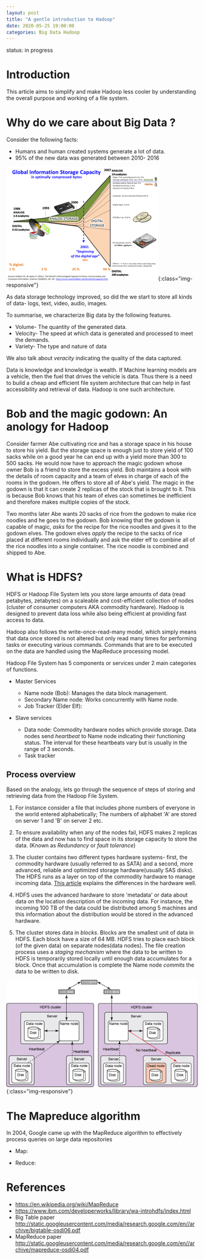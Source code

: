 ```yaml
---
layout: post
title: "A gentle introduction to Hadoop"
date: 2020-05-25 19:00:00
categories: Big Data Hadoop
---
```

status: in progress


Introduction
====================

This article aims to simplify and make Hadoop less cooler by understanding the overall purpose and working of a file system. 

Why do we care about Big Data ?
==========================

Consider the following facts:
* Humans and human created systems generate a lot of data.
* 95% of the new data was generated between 2010- 2016


![Information growth](/assets/Hilbert_InfoGrowth.png){:class="img-responsive"}


As data storage technology improved, so did the we start to store all kinds of data- logs, text, video, audio, images.

To summarise, we characterize Big data by the following features.
* Volume- The quantity of the generated data.
* Velocity- The speed at which data is generated and processed to meet the demands.
* Variety- The type and nature of data

We also talk about _veracity_ indicating the quality of the data captured.

Data is knowledge and knowledge is wealth. If Machine learning models are a vehicle, then the fuel that drives the vehicle is data. Thus there is a need to build a cheap and efficient file system architecture that can help in fast accessibility and retrieval of data. Hadoop is one such architecture.

Bob and the magic godown: An anology for Hadoop
=================
Consider farmer Abe cultivating rice and has a storage space in his house to store his yield. But the storage space is enough just to store yield of 100 sacks while on a good year he can end up with a yield more than 300 to 500 sacks. He would now have to approach the magic godown whose owner Bob is a friend to store the excess yield. Bob maintains a book with the details of room capacity and a team of elves in charge of each of the rooms in the godown. He offers to store all of Abe's yield. The magic in the godown is that it can create 2 replicas of the stock that is brought to it. This is because Bob knows that his team of elves can sometimes be inefficient and therefore makes multiple copies of the stock.

Two months later Abe wants 20 sacks of rice from the godown to make rice noodles and he goes to the godown. Bob knowing that the godown is capable of magic, *asks* for the recipe for the rice noodles and gives it to the godown elves. The godown elves *apply* the recipe to the sacks of rice placed at different rooms individually and ask the elder elf to combine all of the rice noodles into a single container. The rice noodle is combined and shipped to Abe. 


What is HDFS?
==================

HDFS or Hadoop File System lets you store large amounts of data (read petabytes, zetabytes) on a scaleable and cost-efficient collection of nodes (cluster of consumer computers AKA commodity hardware). Hadoop is designed to prevent data loss while also being efficient at providing fast access to data. 

Hadoop also follows the write-once-read-many model, which simply means that data once stored is not altered but only read many times for performing tasks or executing various commands. Commands that are to be executed on the data are handled using the MapReduce processing model.

Hadoop File System has 5 components or services under 2 main categories of functions.
* Master Services
	* Name node (Bob): Manages the data block management.
	* Secondary Name node: Works concurrently with Name node.
	* Job Tracker (Elder Elf): 

* Slave services
	* Data node: Commodity hardware nodes which provide storage. Data nodes send _heartbeat_ to Name node indicating their functioning status. The interval for these heartbeats vary but is usually in the range of 3 seconds.
	* Task tracker

## Process overview
Based on the analogy, lets go through the sequence of steps of storing and retrieving data from the Hadoop File System.

1. For instance consider a file that includes phone numbers of everyone in the world entered alphabetically; The numbers of alphabet 'A' are stored on server 1 and 'B' on server 2 etc.

1. To ensure availability when any of the nodes fail, HDFS makes 2 replicas of the data and now has to find space in its storage capacity to store the data. (Known as _Redundancy_ or _fault tolerance_)

1. The cluster contains two different types hardware systems- first, the commodity hardware (usually referred to as SATA) and a second, more advanced, reliable and optimized storage hardware(usually SAS disks). The HDFS runs as a layer on top of the commodity hardware to manage incoming data. [This article](https://hadoopoopadoop.com/2015/09/22/hadoop-hardware/) explains the differences in the hardware well.

1. HDFS uses the advanced hardware to store 'metadata' or data about data on the location description of the incoming data. For instance, the incoming 100 TB of the data could be distributed among 5 machines and this information about the distribution would be stored in the advanced hardware.

1. The cluster stores data in _blocks_. Blocks are the smallest unit of data in HDFS. Each block have a size of 64 MB. HDFS tries to place each block (of the given data) on separate nodes(data nodes). The file creation process uses a _staging mechanism_ where the data to be written to HDFS is temporarily stored locally until enough data accumulates for a block. Once that accumulation is complete the Name node _commits_ the data to be written to disk.



![HDFS heartbeat process. Image from IBM's developer blog](/assets/heartbeat.jpg){:class="img-responsive"}




The Mapreduce algorithm
======================

In 2004, Google came up with the MapReduce algorithm to effectively process queries on large data repositories
* Map:

* Reduce:

References
============
* https://en.wikipedia.org/wiki/MapReduce
* https://www.ibm.com/developerworks/library/wa-introhdfs/index.html
* Big Table paper http://static.googleusercontent.com/media/research.google.com/en//archive/bigtable-osdi06.pdf
* MapReduce paper http://static.googleusercontent.com/media/research.google.com/en//archive/mapreduce-osdi04.pdf

